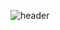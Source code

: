 
![header](https://capsule-render.vercel.app/api?type=wave&color=0:feac5e,100:4bc0c8&height=300&section=header&text=capsule%20render&fontSize=90)
